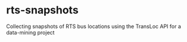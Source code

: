 # rts-snapshots
Collecting snapshots of RTS bus locations using the TransLoc API for a data-mining project
